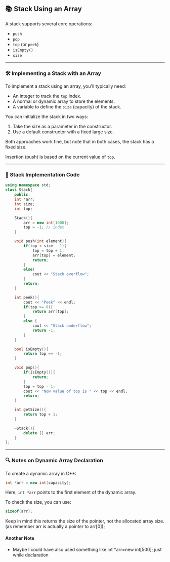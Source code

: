 ## 📚 Stack Using an Array

A stack supports several core operations:
- `push`
- `pop`
- `top` (or `peek`)
- `isEmpty()`
- `size`

---

### 🛠️ Implementing a Stack with an Array

To implement a stack using an array, you'll typically need:
- An integer to track the `top` index.
- A normal or dynamic array to store the elements.
- A variable to define the `size` (capacity) of the stack.

You can initialize the stack in two ways:
1. Take the size as a parameter in the constructor.
2. Use a default constructor with a fixed large size.

Both approaches work fine, but note that in both cases, the stack has a fixed size.

Insertion (push) is based on the current value of `top`.

---

### 🔧 Stack Implementation Code

```cpp
using namespace std;
class Stack{
    public:
    int *arr;
    int size;
    int top;

    Stack(){
        arr = new int[1000];
        top = -1; // index
    }

    void push(int element){
        if(top < size - 1){
            top = top + 1;
            arr[top] = element;
            return;
        }
        else{
            cout << "Stack overflow";
        }
        return;
    }

    int peek(){
        cout << "Peek" << endl;
        if(top >= 0){
            return arr[top];
        }
        else {
            cout << "Stack underflow";
            return -1;
        }
    }

    bool isEmpty(){
        return top == -1;
    }

    void pop(){
        if(isEmpty()){
            return;
        }
        top = top - 1;
        cout << "Now value of top is " << top << endl;
        return;
    }

    int getSize(){
        return top + 1;
    }

    ~Stack(){
        delete [] arr;
    }
};
```

---

### 🔍 Notes on Dynamic Array Declaration

To create a dynamic array in C++:
```cpp
int *arr = new int[capacity];
```

Here, `int *arr` points to the first element of the dynamic array.

To check the size, you can use:
```cpp
sizeof(arr);
```

Keep in mind this returns the size of the pointer, not the allocated array size.(as remember arr is actually a pointer to arr[0]);

#### Another Note
- Maybe I could have also used something like int *arr=new int[500]; just while declaration
